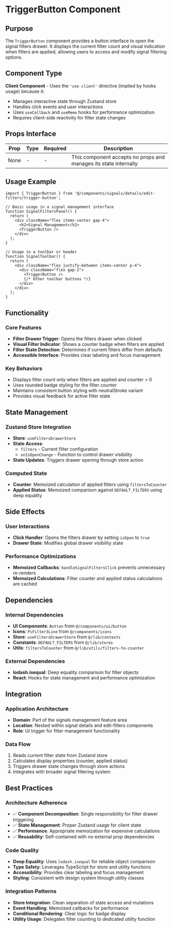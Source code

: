# TriggerButton Component

## Purpose

The `TriggerButton` component provides a button interface to open the signal filters drawer. It displays the current filter count and visual indication when filters are applied, allowing users to access and modify signal filtering options.

## Component Type

**Client Component** - Uses the `'use client'` directive (implied by hooks usage) because it:
- Manages interactive state through Zustand store
- Handles click events and user interactions
- Uses `useCallback` and `useMemo` hooks for performance optimization
- Requires client-side reactivity for filter state changes

## Props Interface

| Prop | Type | Required | Description |
|------|------|----------|-------------|
| None | - | - | This component accepts no props and manages its state internally |

## Usage Example

```tsx
import { TriggerButton } from '@/components/signals/details/edit-filters/trigger-button';

// Basic usage in a signal management interface
function SignalFiltersPanel() {
  return (
    <div className="flex items-center gap-4">
      <h2>Signal Management</h2>
      <TriggerButton />
    </div>
  );
}

// Usage in a toolbar or header
function SignalToolbar() {
  return (
    <div className="flex justify-between items-center p-4">
      <div className="flex gap-2">
        <TriggerButton />
        {/* Other toolbar buttons */}
      </div>
    </div>
  );
}
```

## Functionality

### Core Features
- **Filter Drawer Trigger**: Opens the filters drawer when clicked
- **Visual Filter Indicator**: Shows a counter badge when filters are applied
- **Filter State Detection**: Determines if current filters differ from defaults
- **Accessible Interface**: Provides clear labeling and focus management

### Key Behaviors
- Displays filter count only when filters are applied and counter > 0
- Uses rounded badge styling for the filter counter
- Maintains consistent button styling with neutralStroke variant
- Provides visual feedback for active filter state

## State Management

### Zustand Store Integration
- **Store**: `useFiltersDrawerStore`
- **State Access**: 
  - `filters` - Current filter configuration
  - `onIsOpenChange` - Function to control drawer visibility
- **State Updates**: Triggers drawer opening through store action

### Computed State
- **Counter**: Memoized calculation of applied filters using `filtersToCounter`
- **Applied Status**: Memoized comparison against `DEFAULT_FILTERS` using deep equality

## Side Effects

### User Interactions
- **Click Handler**: Opens the filters drawer by setting `isOpen` to `true`
- **Drawer State**: Modifies global drawer visibility state

### Performance Optimizations
- **Memoized Callbacks**: `handleSignalFiltersClick` prevents unnecessary re-renders
- **Memoized Calculations**: Filter counter and applied status calculations are cached

## Dependencies

### Internal Dependencies
- **UI Components**: `Button` from `@/components/ui/button`
- **Icons**: `PiFilter3Line` from `@/components/icons`
- **Store**: `useFiltersDrawerStore` from `@/lib/contexts`
- **Constants**: `DEFAULT_FILTERS` from `@/lib/stores`
- **Utils**: `filtersToCounter` from `@/lib/utils/filters-to-counter`

### External Dependencies
- **lodash.isequal**: Deep equality comparison for filter objects
- **React**: Hooks for state management and performance optimization

## Integration

### Application Architecture
- **Domain**: Part of the signals management feature area
- **Location**: Nested within signal details and edit-filters components
- **Role**: UI trigger for filter management functionality

### Data Flow
1. Reads current filter state from Zustand store
2. Calculates display properties (counter, applied status)
3. Triggers drawer state changes through store actions
4. Integrates with broader signal filtering system

## Best Practices

### Architecture Adherence
- ✅ **Component Decomposition**: Single responsibility for filter drawer triggering
- ✅ **State Management**: Proper Zustand usage for client state
- ✅ **Performance**: Appropriate memoization for expensive calculations
- ✅ **Reusability**: Self-contained with no external prop dependencies

### Code Quality
- **Deep Equality**: Uses `lodash.isequal` for reliable object comparison
- **Type Safety**: Leverages TypeScript for store and utility functions
- **Accessibility**: Provides clear labeling and focus management
- **Styling**: Consistent with design system through utility classes

### Integration Patterns
- **Store Integration**: Clean separation of state access and mutations
- **Event Handling**: Memoized callbacks for performance
- **Conditional Rendering**: Clear logic for badge display
- **Utility Usage**: Delegates filter counting to dedicated utility function
